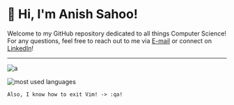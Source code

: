 # 👋 Hi, I'm Anish Sahoo! 

Welcome to my GitHub repository dedicated to all things Computer Science! 
For any questions, feel free to reach out to me via [E-mail](mailto:sahoo.an@northeastern.edu) or connect on [LinkedIn](https://linkedin.com/in/anish-sahoo)!

---
<!---
anish-sahoo/anish-sahoo is a ✨ special ✨ repository because its `README.md` (this file) appears on your GitHub profile.
You can click the Preview link to take a look at your changes.
--->

<!---
![most used languages](https://github-readme-stats.vercel.app/api/top-langs/?username=anish-sahoo&theme=react&hide_border=true&count_private=true&include_all_commits=true&langs_count=20&layout=compact)
--->

![a](https://github-profile-summary-cards.vercel.app/api/cards/profile-details?username=anish-sahoo&theme=react)

![most used languages](https://github-readme-stats-anish-sahoo.vercel.app/api/top-langs/?username=anish-sahoo&theme=react&hide_border=true&count_private=true&include_all_commits=true&langs_count=40&layout=compact&card_width=334&hide=HLSL,ShaderLab,C%23,Jupyter+Notebook,Objective-C%2B%2B,Ruby,Objective-C,lua)

```
Also, I know how to exit Vim! -> :qa!
```
<!---
![most used languages](https://github-readme-stats.vercel.app/api/top-langs/?username=anish-sahoo&theme=react&hide_border=true&count_private=true&include_all_commits=true&langs_count=20&layout=compact)

[![Anish's GitHub stats](https://github-readme-stats.vercel.app/api?username=anish-sahoo&theme=react&hide_border=true&count_private=true&include_all_commits=true&hide=issues&rank_icon=percentile)](https://github.com/anuraghazra/github-readme-stats)

https://repobeats.axiom.co/


<a href="https://github.com/anuraghazra/github-readme-stats">
  <img height=180 align="center" src="https://github-readme-stats.vercel.app/api/top-langs/?username=anish-sahoo&theme=react&hide_border=true&count_private=true&include_all_commits=true&langs_count=20&layout=compact" />
</a>
<a href="https://github.com/anuraghazra/github-readme-stats">
  <img height=180 align="center" src="https://github-readme-stats.vercel.app/api?username=anish-sahoo&theme=react&hide_border=true&count_private=true&include_all_commits=true&hide=issues&rank_icon=percentile" />
</a>

<!--- 
[![Top Langs](https://github-readme-stats.vercel.app/api/top-langs/?username=anish-sahoo)](https://github.com/anuraghazra/github-readme-stats)
--->
